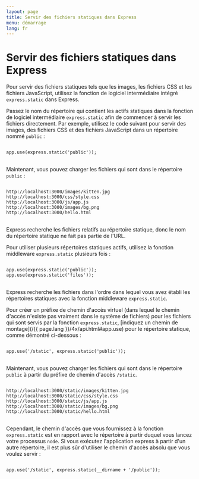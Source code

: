 ```yaml
---
layout: page
title: Servir des fichiers statiques dans Express
menu: démarrage
lang: fr
---
```


# Servir des fichiers statiques dans Express

Pour servir des fichiers statiques tels que les images, les
fichiers CSS et les fichiers JavaScript, utilisez la fonction de
logiciel intermédiaire intégré `express.static` dans Express.

Passez le nom du répertoire qui contient les actifs
statiques dans la fonction de logiciel intermédiaire
`express.static` afin de commencer à servir
les fichiers directement. Par exemple, utilisez le code suivant pour
servir des images, des fichiers CSS et des fichiers JavaScript dans
un répertoire nommé `public` :

<pre>
<code class="language-javascript" translate="no">
app.use(express.static('public'));
</code>
</pre>

Maintenant, vous pouvez charger les fichiers qui sont dans le
répertoire `public` :

<pre>
<code class="language-javascript" translate="no">
http://localhost:3000/images/kitten.jpg
http://localhost:3000/css/style.css
http://localhost:3000/js/app.js
http://localhost:3000/images/bg.png
http://localhost:3000/hello.html
</code>
</pre>

<div class="doc-box doc-info">
Express recherche les fichiers relatifs au répertoire statique, donc
le nom du répertoire statique ne fait pas partie de l'URL.
</div>

Pour utiliser plusieurs répertoires statiques actifs,
utilisez la fonction middleware
`express.static` plusieurs fois :

<pre>
<code class="language-javascript" translate="no">
app.use(express.static('public'));
app.use(express.static('files'));
</code>
</pre>

Express recherche les fichiers dans l'ordre dans lequel vous
avez établi les répertoires statiques avec la fonction middleware `express.static`.

Pour créer un préfixe de chemin d'accès virtuel (dans lequel le
chemin d'accès n'existe pas vraiment dans le système de fichiers)
pour les fichiers qui sont servis par la fonction
`express.static`, [indiquez un
chemin de montage](/{{ page.lang }}/4x/api.html#app.use) pour le répertoire statique, comme démontré
ci-dessous :

<pre>
<code class="language-javascript" translate="no">
app.use('/static', express.static('public'));
</code>
</pre>

Maintenant, vous pouvez charger les fichiers qui sont dans le
répertoire `public` à partir du préfixe de chemin
d'accès `/static`.

<pre>
<code class="language-javascript" translate="no">
http://localhost:3000/static/images/kitten.jpg
http://localhost:3000/static/css/style.css
http://localhost:3000/static/js/app.js
http://localhost:3000/static/images/bg.png
http://localhost:3000/static/hello.html
</code>
</pre>

Cependant, le chemin d'accès que vous fournissez à la
fonction `express.static` est en rapport avec
le répertoire à partir duquel vous lancez votre processus `node`. Si
vous exécutez l'application express à partir d'un autre répertoire, il
est plus sûr d'utiliser le chemin d'accès absolu que vous voulez
servir :

<pre>
<code class="language-javascript" translate="no">
app.use('/static', express.static(__dirname + '/public'));
</code>
</pre>
